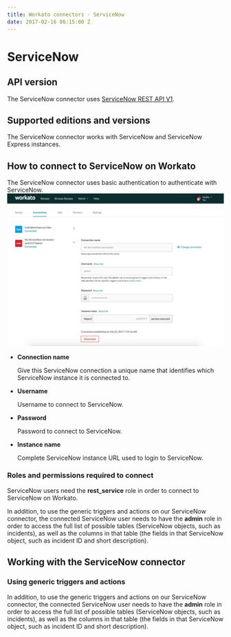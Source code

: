 ```yaml
---
title: Workato connectors - ServiceNow
date: 2017-02-16 06:15:00 Z
---
```


# ServiceNow

## API version
The ServiceNow connector uses [ServiceNow REST API V1](http://wiki.servicenow.com/index.php?title=REST_API#ServiceNow_REST_API_Resources).

## Supported editions and versions
The ServiceNow connector works with ServiceNow and ServiceNow Express instances.

## How to connect to ServiceNow on Workato
The ServiceNow connector uses basic authentication to authenticate with ServiceNow.
![Configured ServiceNow connection](/assets/images/connectors/servicenow/configured_servicenow_connection.png)
* **Connection name**

  Give this ServiceNow connection a unique name that identifies which ServiceNow instance it is connected to.

* **Username**

  Username to connect to ServiceNow.

* **Password**

  Password to connect to ServiceNow.

* **Instance name**

  Complete ServiceNow instance URL used to login to ServiceNow.

### Roles and permissions required to connect
ServiceNow users need the **rest_service** role in order to connect to ServiceNow on Workato.

In addition, to use the generic triggers and actions on our ServiceNow connector, the connected ServiceNow user needs to have the **admin** role in order to access the full list of possible tables (ServiceNow objects, such as incidents), as well as the columns in that table (the fields in that ServiceNow object, such as incident ID and short description).

## Working with the ServiceNow connector

### Using generic triggers and actions
In addition, to use the generic triggers and actions on our ServiceNow connector, the connected ServiceNow user needs to have the **admin** role in order to access the full list of possible tables (ServiceNow objects, such as incidents), as well as the columns in that table (the fields in that ServiceNow object, such as incident ID and short description).
